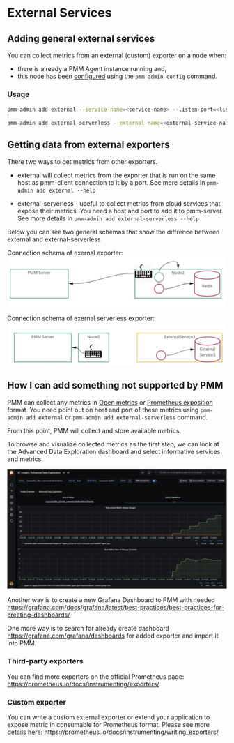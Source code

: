 # External Services

## Adding general external services

You can collect metrics from an external (custom) exporter on a node when:

* there is already a PMM Agent instance running and,
* this node has been [configured](/setting-up/client/index.md) using the `pmm-admin config` command.

### Usage

```sh
pmm-admin add external --service-name=<service-name> --listen-port=<listen-port> --metrics-path=<metrics-path> --scheme=<scheme>
```

```sh
pmm-admin add external-serverless --external-name=<external-service-name> --host=<hostname> --listen-port=<listen-port> --metrics-path=<metrics-path> --scheme=<scheme>
```

## Getting data from external exporters

There two ways to get metrics from other exporters.
 - external will collect metrics from the exporter that is run on the same host as pmm-client connection to it by a port.
 See more details in `pmm-admin add external --help`

 - external-serverless - useful to collect metrics from cloud services that expose their metrics. You need a host and port to add it to pmm-server.
 See more details in `pmm-admin add external-serverless --help`

Below you can see two general schemas that show the diffrence between external and external-serverless

Connection schema of exernal exporter:
![](../../_images/PMM_External_Exporter_Schema.jpg)

Connection schema of exernal serverless exporter:
![](../../_images/PMM_External_Serverless_Exporter_Schema.jpg)


## How I can add something not supported by PMM

PMM can collect any metrics in [Open metrics](https://openmetrics.io) or [Prometheus exposition](https://prometheus.io/docs/instrumenting/exposition_formats/) format.
You need point out on host and port of these metrics using `pmm-admin add external` or `pmm-admin add external-serverless` command.

From this point, PMM will collect and store available metrics.

To browse and visualize collected metrics as the first step, we can look at the Advanced Data Exploration dashboard and select informative services and metrics.

![](../../_images/PMM_Exploration_Dashboard.jpg)

Another way is to create a new Grafana Dashboard to PMM with needed https://grafana.com/docs/grafana/latest/best-practices/best-practices-for-creating-dashboards/

One more way is to search for already create dashboard https://grafana.com/grafana/dashboards for added exporter and import it into PMM.

### Third-party exporters

You can find more exporters on the official Prometheus page: https://prometheus.io/docs/instrumenting/exporters/


### Custom exporter
You can write a custom external exporter or extend your application to expose metric in consumable for Prometheus format.
Please see more details here: https://prometheus.io/docs/instrumenting/writing_exporters/
